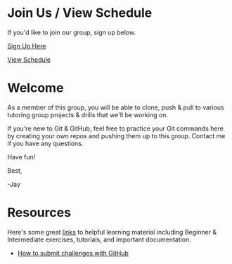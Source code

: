 Join Us / View Schedule
===
If you'd like to join our group, sign up below.

[Sign Up Here](https://docs.google.com/a/goodproduce.net/forms/d/11WzmAGErqLTQ6NAwtBOTVl_BOlkXdj3L-8tbzBNGb9s/viewform)

[View Schedule](https://github.com/columbustutoringgroup/Welcome/blob/master/Schedule2014.md)


Welcome
===

As a member of this group, you will be able to clone, push & pull to various tutoring group projects & drills that we'll be working on.

If you're new to Git & GitHub, feel free to practice your Git commands here by creating your own repos and pushing them up to this group. Contact me if you have any questions.

Have fun!

Best,

-Jay


Resources
===
Here's some great [links](https://gist.github.com/jaybobo/86e685908bc51601ee07) to helpful learning material including Beginner & Intermediate exercises, tutorials, and important documentation.

- [How to submit challenges with GitHub](https://github.com/columbustutoringgroup/Welcome/blob/master/SubmittingChallenges.md)
